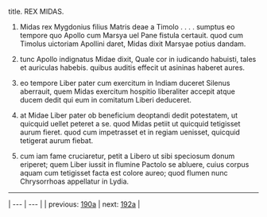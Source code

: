 title. REX MIDAS.



1. Midas rex Mygdonius filius Matris deae a Timolo . . . . sumptus eo tempore quo Apollo cum Marsya uel Pane fistula certauit. quod cum Timolus uictoriam Apollini daret, Midas dixit Marsyae potius dandam.



2. tunc Apollo indignatus Midae dixit, Quale cor in iudicando habuisti, tales et auriculas habebis. quibus auditis effecit ut asininas haberet aures.



3. eo tempore Liber pater cum exercitum in Indiam duceret Silenus aberrauit, quem Midas exercitum hospitio liberaliter accepit atque ducem dedit qui eum in comitatum Liberi deduceret.



4. at Midae Liber pater ob beneficium deoptandi dedit potestatem, ut quicquid uellet peteret a se. quod Midas petiit ut quicquid tetigisset aurum fieret. quod cum impetrasset et in regiam uenisset, quicquid tetigerat aurum fiebat.



5. cum iam fame cruciaretur, petit a Libero ut sibi speciosum donum eriperet; quem Liber iussit in flumine Pactolo se abluere, cuius corpus aquam cum tetigisset facta est colore aureo; quod flumen nunc Chrysorrhoas appellatur in Lydia.



---

| --- | --- |
| previous: [190a](../190a/) | next: [192a](../192a/) |